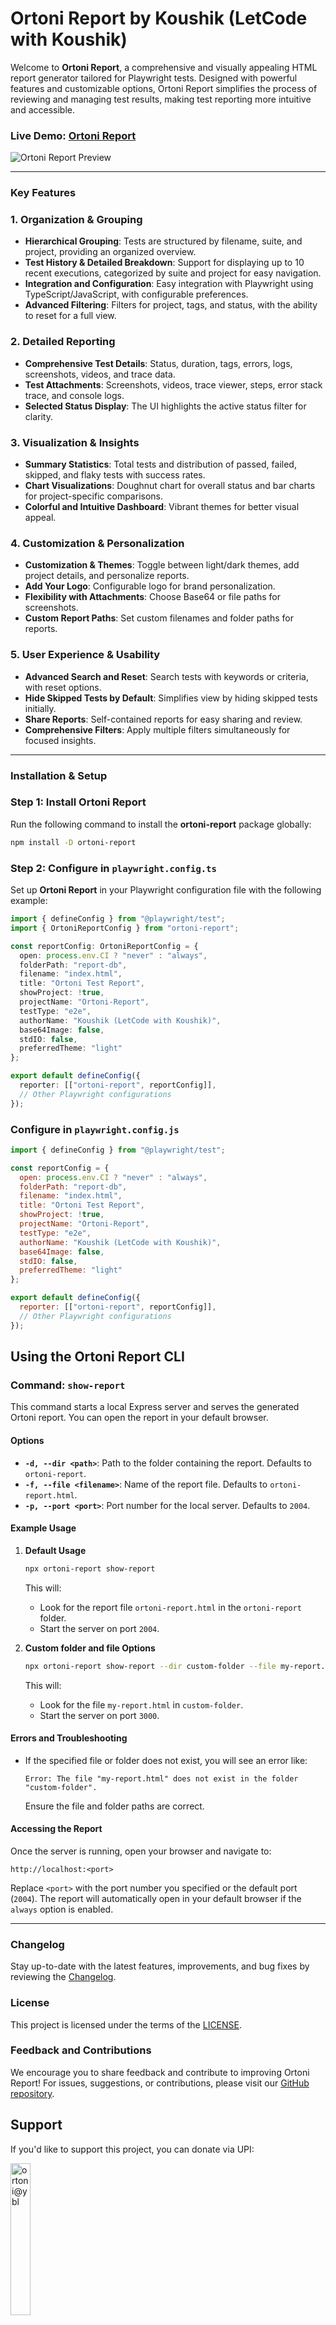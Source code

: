 # Ortoni Report by Koushik (LetCode with Koushik)

Welcome to **Ortoni Report**, a comprehensive and visually appealing HTML report generator tailored for Playwright tests. Designed with powerful features and customizable options, Ortoni Report simplifies the process of reviewing and managing test results, making test reporting more intuitive and accessible.

### Live Demo: [Ortoni Report](https://ortoni.netlify.app/)

![Ortoni Report Preview](https://github.com/ortoniKC/ortoni-report/blob/V2.0.9/assets/images/release.gif?raw=true)

---

### Key Features

### 1. **Organization & Grouping**
- **Hierarchical Grouping**: Tests are structured by filename, suite, and project, providing an organized overview.
- **Test History & Detailed Breakdown**: Support for displaying up to 10 recent executions, categorized by suite and project for easy navigation.
- **Integration and Configuration**: Easy integration with Playwright using TypeScript/JavaScript, with configurable preferences.
- **Advanced Filtering**: Filters for project, tags, and status, with the ability to reset for a full view.

### 2. **Detailed Reporting**
- **Comprehensive Test Details**: Status, duration, tags, errors, logs, screenshots, videos, and trace data.
- **Test Attachments**: Screenshots, videos, trace viewer, steps, error stack trace, and console logs.
- **Selected Status Display**: The UI highlights the active status filter for clarity.

### 3. **Visualization & Insights**
- **Summary Statistics**: Total tests and distribution of passed, failed, skipped, and flaky tests with success rates.
- **Chart Visualizations**: Doughnut chart for overall status and bar charts for project-specific comparisons.
- **Colorful and Intuitive Dashboard**: Vibrant themes for better visual appeal.

### 4. **Customization & Personalization**
- **Customization & Themes**: Toggle between light/dark themes, add project details, and personalize reports.
- **Add Your Logo**: Configurable logo for brand personalization.
- **Flexibility with Attachments**: Choose Base64 or file paths for screenshots.
- **Custom Report Paths**: Set custom filenames and folder paths for reports.

### 5. **User Experience & Usability**
- **Advanced Search and Reset**: Search tests with keywords or criteria, with reset options.
- **Hide Skipped Tests by Default**: Simplifies view by hiding skipped tests initially.
- **Share Reports**: Self-contained reports for easy sharing and review.
- **Comprehensive Filters**: Apply multiple filters simultaneously for focused insights. 

---

### Installation & Setup

### Step 1: Install Ortoni Report

Run the following command to install the **ortoni-report** package globally:

```bash
npm install -D ortoni-report
```

### Step 2: Configure in `playwright.config.ts`

Set up **Ortoni Report** in your Playwright configuration file with the following example:

```typescript
import { defineConfig } from "@playwright/test";
import { OrtoniReportConfig } from "ortoni-report";

const reportConfig: OrtoniReportConfig = {
  open: process.env.CI ? "never" : "always",
  folderPath: "report-db",
  filename: "index.html",
  title: "Ortoni Test Report",
  showProject: !true,
  projectName: "Ortoni-Report",
  testType: "e2e",
  authorName: "Koushik (LetCode with Koushik)",
  base64Image: false,
  stdIO: false,
  preferredTheme: "light"
};

export default defineConfig({
  reporter: [["ortoni-report", reportConfig]],
  // Other Playwright configurations
});
```

### Configure in `playwright.config.js`

```javascript
import { defineConfig } from "@playwright/test";

const reportConfig = {
  open: process.env.CI ? "never" : "always",
  folderPath: "report-db",
  filename: "index.html",
  title: "Ortoni Test Report",
  showProject: !true,
  projectName: "Ortoni-Report",
  testType: "e2e",
  authorName: "Koushik (LetCode with Koushik)",
  base64Image: false,
  stdIO: false,
  preferredTheme: "light"
};

export default defineConfig({
  reporter: [["ortoni-report", reportConfig]],
  // Other Playwright configurations
});
```
## Using the Ortoni Report CLI

### Command: `show-report`

This command starts a local Express server and serves the generated Ortoni report. You can open the report in your default browser.

#### Options
- **`-d, --dir <path>`**: Path to the folder containing the report. Defaults to `ortoni-report`.
- **`-f, --file <filename>`**: Name of the report file. Defaults to `ortoni-report.html`.
- **`-p, --port <port>`**: Port number for the local server. Defaults to `2004`.

#### Example Usage

1. **Default Usage**
   ```bash
   npx ortoni-report show-report
   ```
   This will:
   - Look for the report file `ortoni-report.html` in the `ortoni-report` folder.
   - Start the server on port `2004`.

2. **Custom folder and file Options**
   ```bash
   npx ortoni-report show-report --dir custom-folder --file my-report.html --port 3000
   ```
   This will:
   - Look for the file `my-report.html` in `custom-folder`.
   - Start the server on port `3000`.

#### Errors and Troubleshooting
- If the specified file or folder does not exist, you will see an error like:
  ```
  Error: The file "my-report.html" does not exist in the folder "custom-folder".
  ```
  Ensure the file and folder paths are correct.

#### Accessing the Report
Once the server is running, open your browser and navigate to:
```
http://localhost:<port>
```

Replace `<port>` with the port number you specified or the default port (`2004`). The report will automatically open in your default browser if the `always` option is enabled.

---

### Changelog

Stay up-to-date with the latest features, improvements, and bug fixes by reviewing the [Changelog](https://github.com/ortoniKC/ortoni-report/blob/main/changelog.md).

### License

This project is licensed under the terms of the [LICENSE](https://github.com/ortoniKC/ortoni-report/blob/main/LICENSE.md).

### Feedback and Contributions

We encourage you to share feedback and contribute to improving Ortoni Report! For issues, suggestions, or contributions, please visit our [GitHub repository](https://github.com/ortoniKC/ortoni-report).


## Support

If you'd like to support this project, you can donate via UPI:

<img src="https://raw.githubusercontent.com/ortoniKC/ortoniKC/refs/heads/main/ortoni.png" alt="ortoni@ybl" title="UPI Payment" style="width:25%; height:25%">

[Buy me coffee](https://buymeacoffee.com/letcode)

[Paypal](https://paypal.me/koushik1677?country.x=IN&locale.x=en_GB)

Thank you for using **Ortoni Report**! We’re committed to providing you with a superior Playwright testing experience.

---

**LetCode with Koushik**
